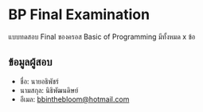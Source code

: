 # BP Final Examination

แบบทดสอบ Final ของครอส Basic of Programming มีทั้งหมด x ข้อ

## ข้อมูลผู้สอบ

- ชื่อ: นายอธิพัชร์
- นามสกุล: นิธิพัฒนดิษย์
- อีเมล: bbinthebloom@hotmail.com
